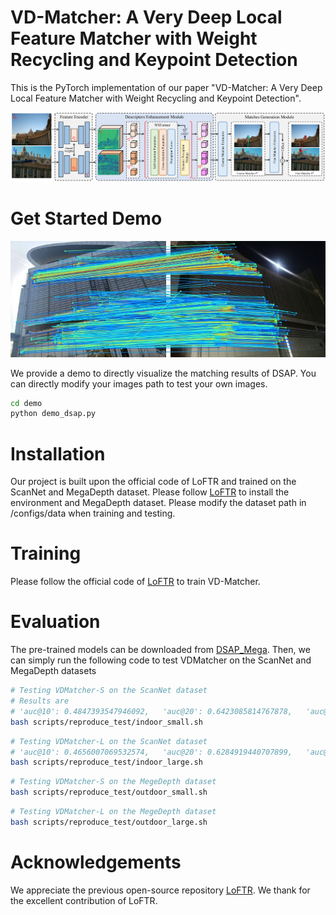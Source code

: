 # VD-Matcher: A Very Deep Local Feature Matcher with Weight Recycling and Keypoint Detection
This is the PyTorch implementation of our paper "VD-Matcher: A Very Deep Local Feature Matcher with Weight Recycling and Keypoint Detection".

![overall](https://github.com/mooncake199809/DSAP/blob/main/assets/overall.png)


# Get Started Demo
![demo_img](https://github.com/mooncake199809/DSAP/blob/main/demo/img_res.jpg)

We provide a demo to directly visualize the matching results of DSAP.
You can directly modify your images path to test your own images.
```bash
cd demo
python demo_dsap.py
```

# Installation
Our project is built upon the official code of LoFTR and trained on the ScanNet and MegaDepth dataset.
Please follow [LoFTR](https://github.com/zju3dv/LoFTR) to install the environment and MegaDepth dataset.
Please modify the dataset path in /configs/data when training and testing.

# Training
Please follow the official code of [LoFTR](https://github.com/zju3dv/LoFTR) to train VD-Matcher.

# Evaluation
The pre-trained models can be downloaded from [DSAP_Mega](https://drive.google.com/drive/folders/1FU8GZ_VdUdbBhPw7m00JNr5Nzd7ZEDg4).
Then, we can simply run the following code to test VDMatcher on the ScanNet and MegaDepth datasets
```bash
# Testing VDMatcher-S on the ScanNet dataset
# Results are
# 'auc@10': 0.4847393547946092,   'auc@20': 0.6423085814767878,   'auc@5': 0.2985870969186877
bash scripts/reproduce_test/indoor_small.sh
```
```bash
# Testing VDMatcher-L on the ScanNet dataset
# 'auc@10': 0.4656007069532574,   'auc@20': 0.6284919440707899,   'auc@5': 0.2761418949994144
bash scripts/reproduce_test/indoor_large.sh
```
```bash
# Testing VDMatcher-S on the MegeDepth dataset
bash scripts/reproduce_test/outdoor_small.sh
```
```bash
# Testing VDMatcher-L on the MegeDepth dataset
bash scripts/reproduce_test/outdoor_large.sh
```

# Acknowledgements
We appreciate the previous open-source repository [LoFTR](https://github.com/zju3dv/LoFTR).
We thank for the excellent contribution of LoFTR.


